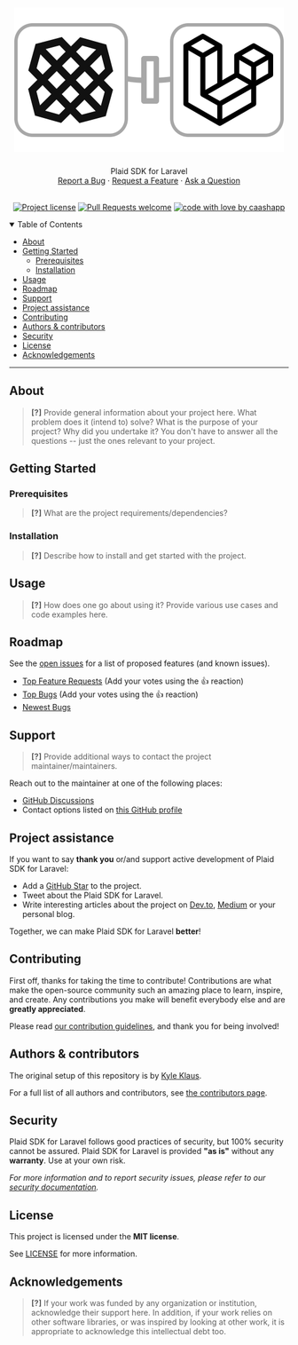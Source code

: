 <h1 align="center">
  <a href="https://github.com/caashapp/plaid-sdk-laravel">
    <img src="docs/images/logo.svg" alt="Logo" width="486" height="260">
  </a>
</h1>

<div align="center">
    Plaid SDK for Laravel
    <br />
    <a href="https://github.com/caashapp/plaid-sdk-laravel/issues/new?assignees=&labels=bug&template=01_BUG_REPORT.md&title=bug%3A+">Report a Bug</a>
    ·
    <a href="https://github.com/caashapp/plaid-sdk-laravel/issues/new?assignees=&labels=enhancement&template=02_FEATURE_REQUEST.md&title=feat%3A+">Request a Feature</a>
    ·
    <a href="https://github.com/caashapp/plaid-sdk-laravel/discussions">Ask a Question</a>
</div>

<br />

<div align="center">

[![Project license](https://img.shields.io/github/license/caashapp/plaid-sdk-laravel.svg?style=flat-square)](LICENSE)
[![Pull Requests welcome](https://img.shields.io/badge/PRs-welcome-ff69b4.svg?style=flat-square)](https://github.com/caashapp/plaid-sdk-laravel/issues?q=is%3Aissue+is%3Aopen+label%3A%22help+wanted%22)
[![code with love by caashapp](https://img.shields.io/badge/%3C%2F%3E%20with%20%E2%99%A5%20by-caashapp-ff1414.svg?style=flat-square)](https://github.com/caashapp)

</div>

<details open="open">
<summary>Table of Contents</summary>

- [About](#about)
- [Getting Started](#getting-started)
  - [Prerequisites](#prerequisites)
  - [Installation](#installation)
- [Usage](#usage)
- [Roadmap](#roadmap)
- [Support](#support)
- [Project assistance](#project-assistance)
- [Contributing](#contributing)
- [Authors & contributors](#authors--contributors)
- [Security](#security)
- [License](#license)
- [Acknowledgements](#acknowledgements)

</details>

---

## About

> **[?]**
> Provide general information about your project here.
> What problem does it (intend to) solve?
> What is the purpose of your project?
> Why did you undertake it?
> You don't have to answer all the questions -- just the ones relevant to your project.

## Getting Started

### Prerequisites

> **[?]**
> What are the project requirements/dependencies?

### Installation

> **[?]**
> Describe how to install and get started with the project.

## Usage

> **[?]**
> How does one go about using it?
> Provide various use cases and code examples here.

## Roadmap

See the [open issues](https://github.com/caashapp/plaid-sdk-laravel/issues) for a list of proposed features (and known issues).

- [Top Feature Requests](https://github.com/caashapp/plaid-sdk-laravel/issues?q=label%3Aenhancement+is%3Aopen+sort%3Areactions-%2B1-desc) (Add your votes using the 👍 reaction)
- [Top Bugs](https://github.com/caashapp/plaid-sdk-laravel/issues?q=is%3Aissue+is%3Aopen+label%3Abug+sort%3Areactions-%2B1-desc) (Add your votes using the 👍 reaction)
- [Newest Bugs](https://github.com/caashapp/plaid-sdk-laravel/issues?q=is%3Aopen+is%3Aissue+label%3Abug)

## Support

> **[?]**
> Provide additional ways to contact the project maintainer/maintainers.

Reach out to the maintainer at one of the following places:

- [GitHub Discussions](https://github.com/caashapp/plaid-sdk-laravel/discussions)
- Contact options listed on [this GitHub profile](https://github.com/idnemnity83)

## Project assistance

If you want to say **thank you** or/and support active development of Plaid SDK for Laravel:

- Add a [GitHub Star](https://github.com/caashapp/plaid-sdk-laravel) to the project.
- Tweet about the Plaid SDK for Laravel.
- Write interesting articles about the project on [Dev.to](https://dev.to/), [Medium](https://medium.com/) or your personal blog.

Together, we can make Plaid SDK for Laravel **better**!

## Contributing

First off, thanks for taking the time to contribute! Contributions are what make the open-source community such an amazing place to learn, inspire, and create. Any contributions you make will benefit everybody else and are **greatly appreciated**.


Please read [our contribution guidelines](docs/CONTRIBUTING.md), and thank you for being involved!

## Authors & contributors

The original setup of this repository is by [Kyle Klaus](https://github.com/caashapp).

For a full list of all authors and contributors, see [the contributors page](https://github.com/caashapp/plaid-sdk-laravel/contributors).

## Security

Plaid SDK for Laravel follows good practices of security, but 100% security cannot be assured.
Plaid SDK for Laravel is provided **"as is"** without any **warranty**. Use at your own risk.

_For more information and to report security issues, please refer to our [security documentation](docs/SECURITY.md)._

## License

This project is licensed under the **MIT license**.

See [LICENSE](LICENSE) for more information.

## Acknowledgements

> **[?]**
> If your work was funded by any organization or institution, acknowledge their support here.
> In addition, if your work relies on other software libraries, or was inspired by looking at other work, it is appropriate to acknowledge this intellectual debt too.
